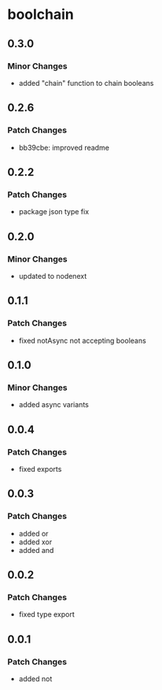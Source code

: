 # boolchain

## 0.3.0

### Minor Changes

- added "chain" function to chain booleans

## 0.2.6

### Patch Changes

- bb39cbe: improved readme

## 0.2.2

### Patch Changes

- package json type fix

## 0.2.0

### Minor Changes

- updated to nodenext

## 0.1.1

### Patch Changes

- fixed notAsync not accepting booleans

## 0.1.0

### Minor Changes

- added async variants

## 0.0.4

### Patch Changes

- fixed exports

## 0.0.3

### Patch Changes

- added or
- added xor
- added and

## 0.0.2

### Patch Changes

- fixed type export

## 0.0.1

### Patch Changes

- added not
